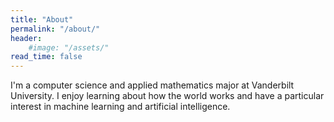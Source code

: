 ```yaml
---
title: "About"
permalink: "/about/"
header:
    #image: "/assets/"
read_time: false
---
```


I'm a computer science and applied mathematics major at Vanderbilt University. I enjoy learning about how the world works and have a particular interest in machine learning and artificial intelligence.